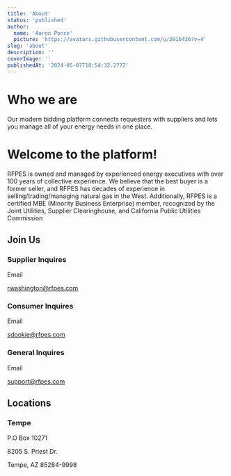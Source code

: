 ```yaml
---
title: 'About'
status: 'published'
author:
  name: 'Aaron Ponce'
  picture: 'https://avatars.githubusercontent.com/u/3916436?v=4'
slug: 'about'
description: ''
coverImage: ''
publishedAt: '2024-05-07T18:54:32.277Z'
---
```


# **Who we are**

Our modern bidding platform connects requesters with suppliers and lets you manage all of your energy needs in one place.

# **Welcome to the platform!**

RFPES is owned and managed by experienced energy executives with over 100 years of collective experience. We believe that the best buyer is a former seller, and RFPES has decades of experience in selling/trading/managing natural gas in the West. Additionally, RFPES is a certified MBE (Minority Business Enterprise) member, recognized by the Joint Utilities, Supplier Clearinghouse, and California Public Utilities Commission

## **Join Us**

### **Supplier Inquires**

Email

rwashington@rfpes.com

### **Consumer Inquires**

Email

sdookie@rfpes.com

### **General Inquires**

Email

support@rfpes.com

## **Locations**

### **Tempe**

P.O Box 10271

8205 S. Priest Dr.

Tempe, AZ 85284-9998